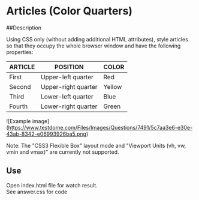 # Articles  (Color Quarters)

##Description

Using CSS only (without adding additional HTML attributes), style articles so that they occupy the whole browser window and have the following properties:

ARTICLE | POSITION | COLOR
--------|----------|------
First | Upper-left quarter | Red
Second | Upper-right quarter | Yellow
Third | Lower-left quarter |Blue
Fourth | Lower-right quarter | Green

![Example image]
(https://www.testdome.com/Files/Images/Questions/7491/5c7aa3e6-e30e-43ab-8342-e06993926ba5.png)

Note: The "CSS3 Flexible Box" layout mode and "Viewport Units (vh, vw, vmin and vmax)" are currently not supported.

## Use
Open index.html file for watch result.  
See answer.css for code

